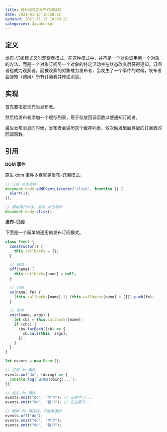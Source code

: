 ```yaml
---
title: 设计模式之发布订阅模式
date: 2021-01-17 18:58:22
updated: 2021-01-17 18:58:22
categories: JavaScript
---
```


## 定义

发布-订阅模式又叫观察者模式，在这种模式中，并不是一个对象调用另一个对象的方法，而是一个对象订阅另一个对象的特定活动并在状态改变后获得通知。订阅者也成为观察者，而被观察的对象成为发布者，当发生了一个事件的时候，发布者会通知（调用）所有订阅者并传递消息。

## 实现

首先要指定谁充当发布者。

然后给发布者添加一个缓存列表，用于存放回调函数以便通知订阅者。

最后发布消息的时候，发布者会遍历这个缓存列表，依次触发里面存放的订阅者的回调函数。

## 引用

**DOM 事件**

原生 dom 事件本身就是发布-订阅模式。

```js
// 订阅 点击事件
document.body.addEventListener("click", function () {
  alert(1);
});

// 模拟用户点击，发布 点击事件
document.body.click();
```

**发布-订阅**

下面是一个简单的通用的发布订阅模式。

```js
class Event {
  constructor() {
    this.callbacks = {};
  }

  // 解绑
  off(name) {
    this.callbacks[name] = null;
  }

  // 订阅
  on(name, fn) {
    (this.callbacks[name] || (this.callbacks[name] = [])).push(fn);
  }

  // 发布
  emit(name, args) {
    let cbs = this.callbacks[name];
    if (cbs) {
      cbs.forEach((cb) => {
        cb.call(this, args);
      });
    }
  }
}

let events = new Event();

// 订阅 do 事件
events.on("do", (doing) => {
  console.log(`正在${doing}...`);
});

// 发布 do 事件
events.emit("do", "学习"); // 正在学习...
events.emit("do", "看书"); // 正在看书...

// 解绑 do 事件后，不会再通知
events.off("do");
events.emit("do", "学习");
events.emit("do", "看书");
```
